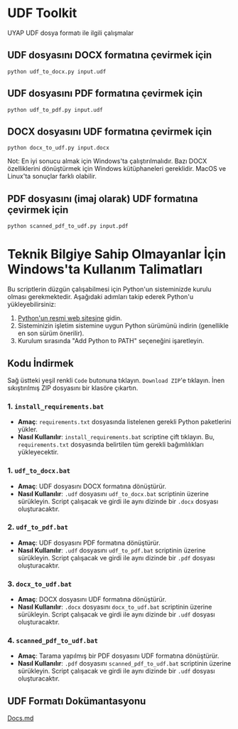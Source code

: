 # UDF Toolkit
 UYAP UDF dosya formatı ile ilgili çalışmalar
## UDF dosyasını DOCX formatına çevirmek için
```
python udf_to_docx.py input.udf
```
## UDF dosyasını PDF formatına çevirmek için
```
python udf_to_pdf.py input.udf
```
## DOCX dosyasını UDF formatına çevirmek için
```
python docx_to_udf.py input.docx
```
Not: En iyi sonucu almak için Windows'ta çalıştırılmalıdır. Bazı DOCX özelliklerini dönüştürmek için Windows kütüphaneleri gereklidir. MacOS ve Linux'ta sonuçlar farklı olabilir.
## PDF dosyasını (imaj olarak) UDF formatına çevirmek için
```
python scanned_pdf_to_udf.py input.pdf
```
# Teknik Bilgiye Sahip Olmayanlar İçin Windows'ta Kullanım Talimatları

Bu scriptlerin düzgün çalışabilmesi için Python'un sisteminizde kurulu olması gerekmektedir. Aşağıdaki adımları takip ederek Python'u yükleyebilirsiniz:

1. [Python'un resmi web sitesine](https://www.python.org/downloads/) gidin.
2. Sisteminizin işletim sistemine uygun Python sürümünü indirin (genellikle en son sürüm önerilir).
3. Kurulum sırasında "Add Python to PATH" seçeneğini işaretleyin.

## Kodu İndirmek
Sağ üstteki yeşil renkli `Code` butonuna tıklayın. `Download ZIP`'e tıklayın. İnen sıkıştırılmış ZIP dosyasını bir klasöre çıkartın.

### 1. `install_requirements.bat`
- **Amaç**: `requirements.txt` dosyasında listelenen gerekli Python paketlerini yükler.
- **Nasıl Kullanılır**: `install_requirements.bat` scriptine çift tıklayın. Bu, `requirements.txt` dosyasında belirtilen tüm gerekli bağımlılıkları yükleyecektir.

### 1. `udf_to_docx.bat`
- **Amaç**: UDF dosyasını DOCX formatına dönüştürür.
- **Nasıl Kullanılır**: `.udf` dosyasını `udf_to_docx.bat` scriptinin üzerine sürükleyin. Script çalışacak ve girdi ile aynı dizinde bir `.docx` dosyası oluşturacaktır.

### 2. `udf_to_pdf.bat`
- **Amaç**: UDF dosyasını PDF formatına dönüştürür.
- **Nasıl Kullanılır**: `.udf` dosyasını `udf_to_pdf.bat` scriptinin üzerine sürükleyin. Script çalışacak ve girdi ile aynı dizinde bir `.pdf` dosyası oluşturacaktır.

### 3. `docx_to_udf.bat`
- **Amaç**: DOCX dosyasını UDF formatına dönüştürür.
- **Nasıl Kullanılır**: `.docx` dosyasını `docx_to_udf.bat` scriptinin üzerine sürükleyin. Script çalışacak ve girdi ile aynı dizinde bir `.udf` dosyası oluşturacaktır.

### 4. `scanned_pdf_to_udf.bat`
- **Amaç**: Tarama yapılmış bir PDF dosyasını UDF formatına dönüştürür.
- **Nasıl Kullanılır**: `.pdf` dosyasını `scanned_pdf_to_udf.bat` scriptinin üzerine sürükleyin. Script çalışacak ve girdi ile aynı dizinde bir `.udf` dosyası oluşturacaktır.


## UDF Formatı Dokümantasyonu
[Docs.md](./Docs.md)
